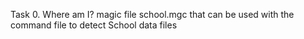 Task 0. Where am I?
magic file school.mgc that can be used with the command file to detect School data files
